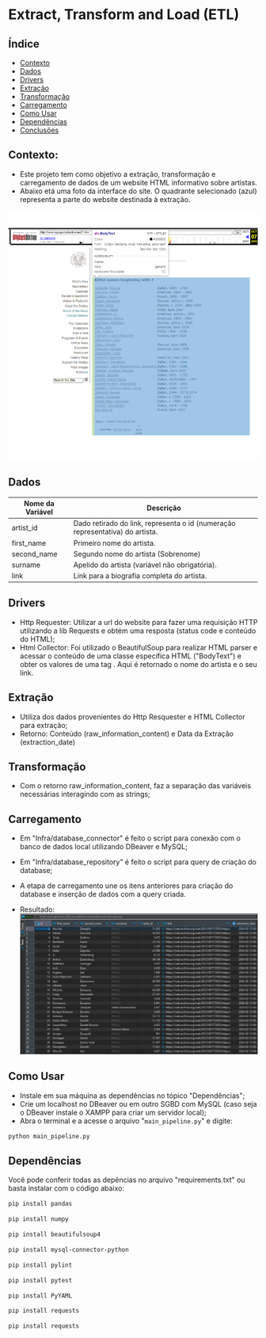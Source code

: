 # Extract, Transform and Load (ETL)

## Índice
- [Contexto](#contexto)
- [Dados](#dados)
- [Drivers](#drivers)
- [Extração](#extração)
- [Transformação](#transformação)
- [Carregamento](#carregamento)
- [Como Usar](#como-usar)
- [Dependências](#dependências)
- [Conclusões](#conclusões)

## Contexto:
* Este projeto tem como objetivo a extração, transformação e carregamento de dados de um website HTML informativo sobre artistas.
* Abaixo etá uma foto da interface do site. O quadrante selecionado (azul) representa a parte do website destinada à extração.

![Website](./website.png)


## Dados 

| Nome da Variável            | Descrição                                                       |
|-----------------------------|-----------------------------------------------------------------|
| artist_id                   | Dado retirado do link, representa o id (numeração representativa) do artista. |
| first_name                | Primeiro nome do artista. |
| second_name                        | Segundo nome do artista (Sobrenome) |
| surname                | Apelido do artista (variável não obrigatória). |
| link                         | Link para a biografia completa do artista. |

## Drivers
* Http Requester: Utilizar a url do website para fazer uma requisição HTTP utilizando a lib Requests e obtém uma resposta (status code e conteúdo do HTML);
* Html Collector: Foi utilizado o BeautifulSoup para realizar HTML parser e acessar o conteúdo de uma classe específica HTML ("BodyText") e obter os valores de uma tag <a>. Aqui é retornado o nome do artista e o seu link.

## Extração
* Utiliza dos dados provenientes do Http Resquester e HTML Collector para extração; 
* Retorno: Conteúdo (raw_information_content) e Data da Extração (extraction_date)

## Transformação
* Com o retorno raw_information_content, faz a separação das variáveis necessárias interagindo com as strings;

## Carregamento
* Em "Infra/database_connector" é feito o script para conexão com o banco de dados local utilizando DBeaver e MySQL;
* Em "Infra/database_repository" é feito o script para query de criação do database;
* A etapa de carregamento une os itens anteriores para criação do database e inserção de dados com a query criada.

* Resultado:
![Load](./load.PNG)

## Como Usar

* Instale em sua máquina as dependências no tópico "Dependências";
* Crie um localhost no DBeaver ou em outro SGBD com MySQL (caso seja o DBeaver instale o XAMPP para criar um servidor local);
* Abra o terminal e a acesse o arquivo "`main_pipeline.py`" e digite:
```bash
python main_pipeline.py
```

## Dependências
Você pode conferir todas as depências no arquivo "requirements.txt" ou basta instalar com o código abaixo:

```bash
pip install pandas
```
```bash
pip install numpy
```
```bash
pip install beautifulsoup4
```
```bash
pip install mysql-connector-python
```
```bash
pip install pylint
```
```bash
pip install pytest
```
```bash
pip install PyYAML
```
```bash
pip install requests
```
```bash
pip install requests
```
